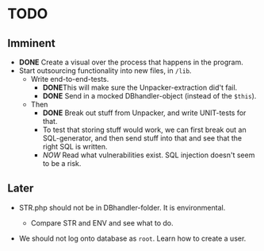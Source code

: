 # TODO

## Imminent
- **DONE** Create a visual over the process that happens in the program. 
- Start outsourcing functionality into new files, in `/lib`. 
  - Write end-to-end-tests.
    - **DONE**This will make sure the Unpacker-extraction did't fail. 
    - **DONE** Send in a mocked DBhandler-object (instead of the `$this`).
  - Then
    - **DONE** Break out stuff from Unpacker, and write UNIT-tests for that.  
    - To test that storing stuff would work, we can first break out an SQL-generator, and then send stuff into that and see that the right SQL is written. 
    - *NOW* Read what vulnerabilities exist. SQL injection doesn't seem to be a risk. 

## Later
- STR.php should not be in DBhandler-folder. It is environmental. 
  - Compare STR and ENV and see what to do. 

- We should not log onto database as `root`. Learn how to create a user. 
